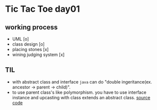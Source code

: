 # Tic Tac Toe day01
## working process
- UML [o]
- class design [o]
- placing stones [x]
- wining judging system [x]

## TIL
- with abstract class and interface `java` can do "double ingeritance(ex. ancestor -> parent -> child)".
- to use parent class's like polymorphism. you have to use interface instance and upcasting with class extends an abstract class. [source code](https://github.com/wanni0928/tic_tac_toe_java/blob/master/Tic_Tac_Toe/src/com/tictactoe/game/TicTacToe.java)